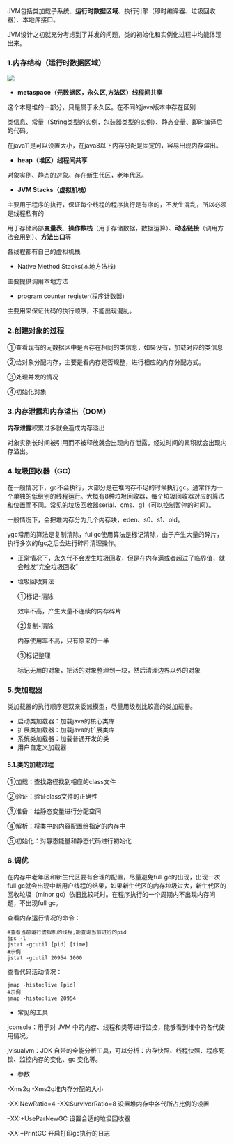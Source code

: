 JVM包括类加载子系统、**运行时数据区域**、执行引擎（即时编译器、垃圾回收器）、本地库接口。

JVM设计之初就充分考虑到了并发的问题，类的初始化和实例化过程中均能体现出来。

### 1.内存结构（运行时数据区域）

![](D:\20-workspace\myRpository\image\20190109122145485.png)

- **metaspace（元数据区，永久区,方法区）线程间共享**

这个本是堆的一部分，只是属于永久区。在不同的java版本中存在区别

类信息、常量（String类型的实例，包装器类型的实例）、静态变量、即时编译后的代码。

在java11是可以设置大小，在java8以下内存分配是固定的，容易出现内存溢出。

- **heap（堆区）线程间共享**

对象实例、静态的对象。存在新生代区，老年代区。

- **JVM Stacks（虚拟机栈）**

主要用于程序的执行，保证每个线程的程序执行是有序的，不发生混乱，所以必须是线程私有的

用于存储局部**变量表**、**操作数栈**（用于存储数据，数据运算）、**动态链接**（调用方法会用到）、**方法出口**等

各线程都有自己的虚拟机栈

- Native Method Stacks(本地方法栈)

主要提供调用本地方法

- program counter register(程序计数器)	

主要用来保证代码的执行顺序，不能出现混乱。

### 2.创建对象的过程

①查看现有的元数据区中是否存在相同的类信息，如果没有，加载对应的类信息

②给对象分配内存，主要是看内存是否规整，进行相应的内存分配方式。

③处理并发的情况

④初始化对象

### 3.内存泄露和内存溢出（OOM）

**内存泄露**积累过多就会造成内存溢出

对象实例长时间被引用而不被释放就会出现内存泄露，经过时间的累积就会出现内存溢出。

### 4.垃圾回收器（GC）

在一般情况下，gc不会执行，大部分是在堆内存不足的时候执行gc。通常作为一个单独的低级别的线程运行。大概有8种垃圾回收器，每个垃圾回收器对应的算法和位置而不同。常见的垃圾回收器serial、cms、g1（可以控制暂停的时间）。

一般情况下，会把堆内存分为几个内存块，eden、s0、s1、old。

ygc常用的算法是复制清除，fullgc使用算法是标记清除，由于产生大量的碎片，执行多次的fgc之后会进行碎片清理操作。

- 正常情况下，永久代不会发生垃圾回收，但是在内存满或者超过了临界值，就会触发“完全垃圾回收”

- 垃圾回收算法

  ①标记-清除

  效率不高，产生大量不连续的内存碎片

  ②复制-清除

  内存使用率不高，只有原来的一半

  ③标记整理

  标记无用的对象，把活的对象整理到一块，然后清理边界以外的对象

  

### 5.类加载器

类加载器的执行顺序是双亲委派模型，尽量用级别比较高的类加载器。

- 启动类加载器：加载java的核心类库
- 扩展类加载器：加载java的扩展类库
- 系统类加载器：加载普通开发的类
- 用户自定义加载器

#### 5.1.类的加载过程

①加载：查找路径找到相应的class文件

②验证：验证class文件的正确性

③准备：给静态变量进行分配空间

④解析：将类中的内容配置给指定的内存中

⑤初始化：对静态能量和静态代码进行初始化

### 6.调优

在内存中老年区和新生代区要有合理的配置，尽量避免full gc的出现，出现一次full gc就会出现中断用户线程的结果，如果新生代区的内存垃圾过大，新生代区的回收垃圾（minor gc）依旧比较耗时。在程序执行的一个周期内不出现内存问题，不出现full gc。

查看内存运行情况的命令：

```shell
#查看当前运行虚拟机的线程,能查询当前进行的pid
jps -l
jstat -gcutil [pid] [time]
#示例
jstat -gcutil 20954 1000
```

查看代码活动情况：

```shell
jmap -histo:live [pid]
#示例
jmap -histo:live 20954
```

- 常见的工具

jconsole：用于对 JVM 中的内存、线程和类等进行监控，能够看到堆中的各代使用情况。

jvisualvm：JDK 自带的全能分析工具，可以分析：内存快照、线程快照、程序死锁、监控内存的变化、gc 变化等。

- 参数

-Xms2g  -Xms2g堆内存分配的大小

-XX:NewRatio=4 -XX:SurvivorRatio=8 设置堆内存中各代所占比例的设置

–XX:+UseParNewGC 设置合适的垃圾回收器

-XX:+PrintGC 开启打印gc执行的日志

